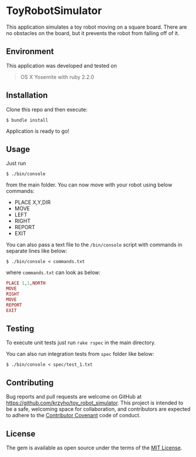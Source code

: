 # ToyRobotSimulator

This application simulates a toy robot moving on a square board. There are no obstacles on the board, but it prevents the robot from falling off of it.

## Environment

This application was developed and tested on
> OS X Yosemite with ruby 2.2.0

## Installation
Clone this repo and then execute:

    $ bundle install

Application is ready to go!

## Usage

Just run

    $ ./bin/console

from the main folder. You can now move with your robot using below commands:
* PLACE X,Y,DIR
* MOVE
* LEFT
* RIGHT
* REPORT
* EXIT

You can also pass a text file to the ```/bin/console``` script with commands in separate lines like below:

    $ ./bin/console < commands.txt
where ```commands.txt``` can look as below:
```ruby
PLACE 1,1,NORTH
MOVE
RIGHT
MOVE
REPORT
EXIT
```

## Testing
To execute unit tests just run ```rake rspec``` in the main directory.

You can also run integration tests from ``spec`` folder like below:

    $ ./bin/console < spec/test_1.txt

## Contributing

Bug reports and pull requests are welcome on GitHub at https://github.com/krzyho/toy_robot_simulator. This project is intended to be a safe, welcoming space for collaboration, and contributors are expected to adhere to the [Contributor Covenant](contributor-covenant.org) code of conduct.


## License

The gem is available as open source under the terms of the [MIT License](http://opensource.org/licenses/MIT).

